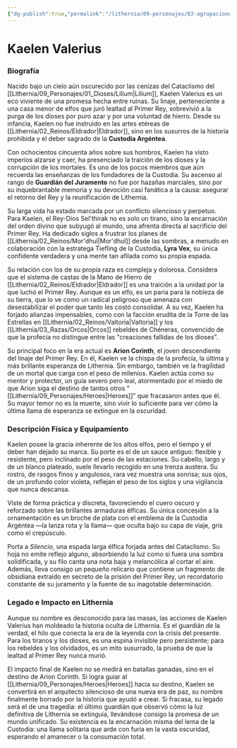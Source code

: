 ```yaml
---
{"dg-publish":true,"permalink":"/lithernia/09-personajes/03-agrupaciones/custodia-argentea/kaelen-valerius/","tags":["lithernia","personajes","elfo","custodia argéntea","guardián"]}
---
```


# Kaelen Valerius

### Biografía

Nacido bajo un cielo aún oscurecido por las cenizas del Cataclismo del [[Lithernia/09_Personajes/01_Dioses/Lilium\|Lilium]], Kaelen Valerius es un eco viviente de una promesa hecha entre ruinas. Su linaje, perteneciente a una casa menor de elfos que juró lealtad al Primer Rey, sobrevivió a la purga de los dioses por puro azar y por una voluntad de hierro. Desde su infancia, Kaelen no fue instruido en las artes etéreas de [[Lithernia/02_Reinos/Eldrador\|Eldrador]], sino en los susurros de la historia prohibida y el deber sagrado de la **Custodia Argéntea**.

Con ochocientos cincuenta años sobre sus hombros, Kaelen ha visto imperios alzarse y caer, ha presenciado la traición de los dioses y la corrupción de los mortales. Es uno de los pocos miembros que aún recuerda las enseñanzas de los fundadores de la Custodia. Su ascenso al rango de **Guardián del Juramento** no fue por hazañas marciales, sino por su inquebrantable memoria y su devoción casi fanática a la causa: asegurar el retorno del Rey y la reunificación de Lithernia.

Su larga vida ha estado marcada por un conflicto silencioso y perpetuo. Para Kaelen, el Rey-Dios Sel'thirak no es solo un tirano, sino la encarnación del orden divino que subyugó al mundo, una afrenta directa al sacrificio del Primer Rey. Ha dedicado siglos a frustrar los planes de [[Lithernia/02_Reinos/Mor'dhul\|Mor'dhul]] desde las sombras, a menudo en colaboración con la estratega Tiefling de la Custodia, **Lyra Vex**, su única confidente verdadera y una mente tan afilada como su propia espada.

Su relación con los de su propia raza es compleja y dolorosa. Considera que el sistema de castas de la Mano de Hierro de [[Lithernia/02_Reinos/Eldrador\|Eldrador]] es una traición a la unidad por la que luchó el Primer Rey. Aunque es un elfo, es un paria para la nobleza de su tierra, que lo ve como un radical peligroso que amenaza con desestabilizar el poder que tanto les costó consolidar. A su vez, Kaelen ha forjado alianzas impensables, como con la facción erudita de la Torre de las Estrellas en [[Lithernia/02_Reinos/Valtoria\|Valtoria]] y los [[Lithernia/03_Razas/Orcos\|Orcos]] rebeldes de Chéneras, convencido de que la profecía no distingue entre las "creaciones fallidas de los dioses".

Su principal foco en la era actual es **Arion Corinth**, el joven descendiente del linaje del Primer Rey. En él, Kaelen ve la chispa de la profecía, la última y más brillante esperanza de Lithernia. Sin embargo, también ve la fragilidad de un mortal que carga con el peso de milenios. Kaelen actúa como su mentor y protector, un guía severo pero leal, atormentado por el miedo de que Arion siga el destino de tantos otros "[[Lithernia/09_Personajes/Heroes\|Heroes]]" que fracasaron antes que él. Su mayor temor no es la muerte, sino vivir lo suficiente para ver cómo la última llama de esperanza se extingue en la oscuridad.

### Descripción Física y Equipamiento

Kaelen posee la gracia inherente de los altos elfos, pero el tiempo y el deber han dejado su marca. Su porte es el de un sauce antiguo: flexible y resistente, pero inclinado por el peso de las estaciones. Su cabello, largo y de un blanco plateado, suele llevarlo recogido en una trenza austera. Su rostro, de rasgos finos y angulosos, rara vez muestra una sonrisa; sus ojos, de un profundo color violeta, reflejan el peso de los siglos y una vigilancia que nunca descansa.

Viste de forma práctica y discreta, favoreciendo el cuero oscuro y reforzado sobre las brillantes armaduras élficas. Su única concesión a la ornamentación es un broche de plata con el emblema de la Custodia Argéntea —la lanza rota y la llama— que oculta bajo su capa de viaje, gris como el crepúsculo.

Porta a *Silencio*, una espada larga élfica forjada antes del Cataclismo. Su hoja no emite reflejo alguno, absorbiendo la luz como si fuera una sombra solidificada, y su filo canta una nota baja y melancólica al cortar el aire. Además, lleva consigo un pequeño relicario que contiene un fragmento de obsidiana extraído en secreto de la prisión del Primer Rey, un recordatorio constante de su juramento y la fuente de su inagotable determinación.

### Legado e Impacto en Lithernia

Aunque su nombre es desconocido para las masas, las acciones de Kaelen Valerius han moldeado la historia oculta de Lithernia. Es el guardián de la verdad, el hilo que conecta la era de la leyenda con la crisis del presente. Para los tiranos y los dioses, es una espina invisible pero persistente; para los rebeldes y los olvidados, es un mito susurrado, la prueba de que la lealtad al Primer Rey nunca murió.

El impacto final de Kaelen no se medirá en batallas ganadas, sino en el destino de Arion Corinth. Si logra guiar al [[Lithernia/09_Personajes/Heroes\|Heroes]] hacia su destino, Kaelen se convertirá en el arquitecto silencioso de una nueva era de paz, su nombre finalmente borrado por la historia que ayudó a crear. Si fracasa, su legado será el de una tragedia: el último guardián que observó cómo la luz definitiva de Lithernia se extinguía, llevándose consigo la promesa de un mundo unificado. Su existencia es la encarnación misma del lema de la Custodia: una llama solitaria que arde con furia en la vasta oscuridad, esperando el amanecer o la consumación total.
